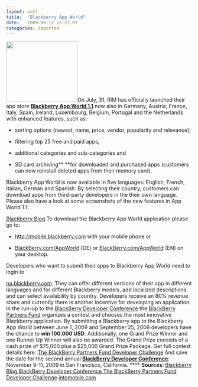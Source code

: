 ```yaml
---
layout: post
title:  "Blackberry App World"
date:   2009-08-12 23:27:07
categories: imported
---
```

[<img class="alignright size-full wp-image-836" title="Blackberry App World" src="http://www.pavingways.com/wp-content/uploads/blackberry_app_world.png" alt="" width="193" height="163" />][1]On July, 31, RIM has officially launched their app store **[Blackberry App World 1.1][2]** now also in Germany, Austria, France, Italy, Spain, Ireland, Luxembourg, Belgium, Portugal and the Netherlands with enhanced features, such as: 

*   sorting options (newest, name, price, vendor, popularity and relevance),

*   filtering top 25 free and paid apps,

*   additional categories and sub-categories and

*   SD card archiving** **for downloaded and purchased apps (customers can now reinstall deleted apps from their memory card).<!--more-->
    
    

 Blackberry App World is now available in five languages: English, French, Italian, German and Spanish. By selecting their country, customers can download apps from third-party developers in the their own language. Please also have a look at some screenshots of the new features in App World 1.1: 

[Blackberry Blog][3] To download the Blackberry App World application please go to: 

*   <http://mobile.blackberry.com> with your mobile phone or

*   [BlackBerry.com/AppWorld][4] (DE) or [BlackBerry.com/AppWorld][5] (EN) on your desktop.

 Developers who want to submit their apps to Blackberry App World need to login to 

[na.blackberry.com][6]. They can offer different versions of their app in different languages and for different Blackberry models, add localized descriptions and can select availability by country. Developers receive an 80% revenue share and currently there is another incentive for developing an application: In the run-up to the [BlackBerry Developer Conference][7] the [BlackBerry Partners Fund][8] organizes a contest and chooses the most innovative Blackberry application. By submitting a Blackberry app to the Blackberry App World between June 1, 2009 and September 25, 2009 developers have the chance to **win 100.000 USD**. Additionally, one Grand Prize Winner and one Runner Up Winner will also be awarded. The Grand Prize consists of a cash prize of $75,000 plus a $25,000 Grand Prize Package. Get full contest details here: [The BlackBerry Partners Fund Developer Challenge][9] And save the date for the second annual **[BlackBerry Developer Conference][7]**: November 9-11, 2009 in San Francisco, California. **** **Sources: <span style="font-weight: normal;"><a href="http://blogs.blackberry.com/2009/07/blackberry-app-world-11.html">Blackberry Blog </a><a href="http://www.blackberrydeveloperconference.com/">BlackBerry Developer Conference </a><a href="http://www.blackberrypartnersfund.com/09contest">The BlackBerry Partners Fund Developer Challenge</a> <a href="http://www.intomobile.com/2009/07/31/blackberry-app-world-11-goes-live.html">intomobile.com</a> </span>**

[1]: http://na.blackberry.com/eng/services/appworld/?
[2]: http://www.pavingways.com/rim-to-launch-blackberry-application-storefront-and-blackberry-application-center_218.html
[3]: http://blogs.blackberry.com/2009/07/blackberry-app-world-11.html
[4]: http://de.blackberry.com/services/appworld/
[5]: http://uk.blackberry.com/services/appworld/
[6]: http://na.blackberry.com/eng/developers/appworld.jsp
[7]: http://www.blackberrydeveloperconference.com/
[8]: http://www.blackberrypartnersfund.com/
[9]: http://www.blackberrypartnersfund.com/09contest